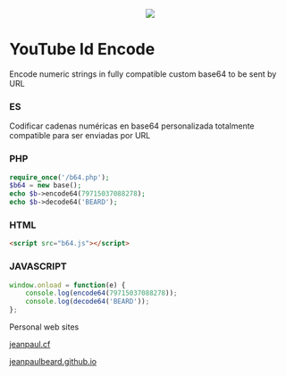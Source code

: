 <p align="center"> 
    <img src="https://jeanpaulbeard.github.io/app/img/jeanpaul_logo_128.png">
</p>

# YouTube Id Encode
Encode numeric strings in fully compatible custom base64 to be sent by URL

### ES 
Codificar cadenas numéricas en base64 personalizada totalmente compatible para ser enviadas por URL

### PHP
```php
require_once('/b64.php');
$b64 = new base();
echo $b->encode64(79715037088278);
echo $b->decode64('BEARD');
```

### HTML
```html
<script src="b64.js"></script>
```

### JAVASCRIPT
```javascript
window.onload = function(e) {
    console.log(encode64(79715037088278));
    console.log(decode64('BEARD'));
};
```


Personal web sites

[jeanpaul.cf](https://jeanpaul.cf)

[jeanpaulbeard.github.io](https://jeanpaulbeard.github.io)









